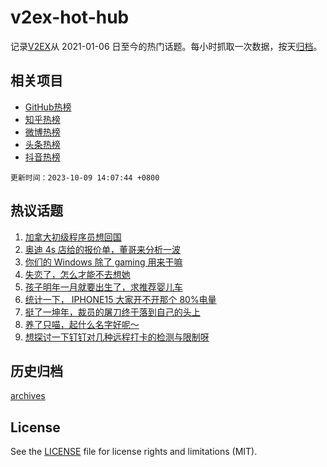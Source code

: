 # v2ex-hot-hub

 记录[V2EX](https://www.v2ex.com/)从 2021-01-06 日至今的热门话题。每小时抓取一次数据，按天[归档](archives)。
 
 ## 相关项目

- [GitHub热榜](https://github.com/it985/github-hot-hub)
- [知乎热榜](https://github.com/it985/zhihu-hot-hub)
- [微博热榜](https://github.com/it985/weibo-hot-hub)
- [头条热榜](https://github.com/it985/toutiao-hot-hub)
- [抖音热榜](https://github.com/it985/douyin-hot-hub)


 `更新时间：2023-10-09 14:07:44 +0800`

## 热议话题

1. [加拿大初级程序员想回国](https://www.v2ex.com/t/980098)
1. [奥迪 4s 店给的报价单，董哥来分析一波](https://www.v2ex.com/t/979846)
1. [你们的 Windows 除了 gaming 用来干嘛](https://www.v2ex.com/t/979929)
1. [失恋了，怎么才能不去想她](https://www.v2ex.com/t/980114)
1. [孩子明年一月就要出生了，求推荐婴儿车](https://www.v2ex.com/t/980075)
1. [统计一下， IPHONE15 大家开不开那个 80%电量](https://www.v2ex.com/t/979856)
1. [挺了一坤年，裁员的屠刀终于落到自己的头上](https://www.v2ex.com/t/979850)
1. [养了只喵，起什么名字好呢～](https://www.v2ex.com/t/980013)
1. [想探讨一下钉钉对几种远程打卡的检测与限制呀](https://www.v2ex.com/t/980127)

## 历史归档

[archives](archives)

## License

See the [LICENSE](LICENSE) file for license rights and limitations (MIT).
